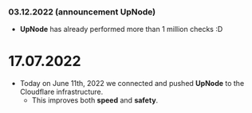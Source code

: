 ### 03.12.2022 (announcement UpNode)
- **UpNode** has already performed more than 1 million checks :D

# 17.07.2022
  - Today on June 11th, 2022 we connected and pushed **UpNode** to the Cloudflare infrastructure.
     - This improves both **speed** and **safety**.
